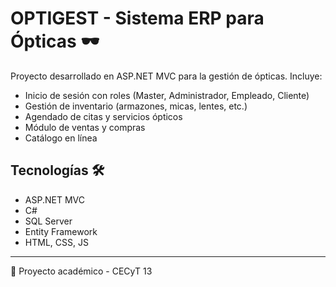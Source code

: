 # OPTIGEST - Sistema ERP para Ópticas 🕶️

Proyecto desarrollado en ASP.NET MVC para la gestión de ópticas. Incluye:

- Inicio de sesión con roles (Master, Administrador, Empleado, Cliente)
- Gestión de inventario (armazones, micas, lentes, etc.)
- Agendado de citas y servicios ópticos
- Módulo de ventas y compras
- Catálogo en línea

## Tecnologías 🛠️
- ASP.NET MVC
- C#
- SQL Server
- Entity Framework
- HTML, CSS, JS

---

📌 Proyecto académico - CECyT 13
